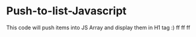 # Push-to-list-Javascript
This code will push items into JS Array and display them in H1 tag :)
ff
ff
ff
